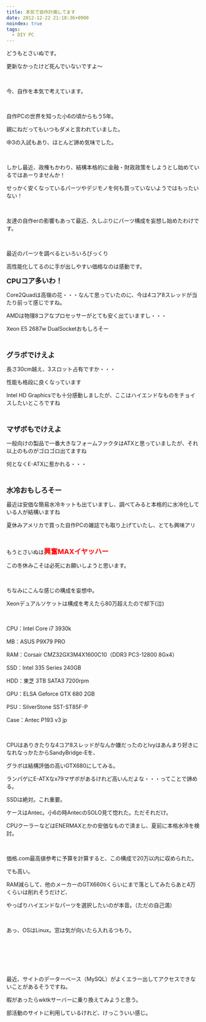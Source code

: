 ```yaml
---
title: 本気で自作計画してます
date: 2012-12-22 21:18:36+0900
noindex: true
tags:
  - DIY PC
---
```

<p>どうもとさいぬです。</p>
<p>更新なかったけど死んでいないですよ〜</p>
<p>&nbsp;</p>
<p>今、自作を本気で考えています。</p>
<p>&nbsp;</p>
<p>自作PCの世界を知った小6の頃からもう5年。</p>
<p>親にねだってもいつもダメと言われていました。</p>
<p>中3の入試もあり、ほとんど諦め気味でした。</p>
<p>&nbsp;</p>
<p>しかし最近、政権もかわり、結構本格的に金融・財政政策をしようとし始めているではあーりませんか！</p>
<p>せっかく安くなっているパーツやデジモノを何も買っていないようではもったいない！</p>
<p>&nbsp;</p>
<p>友達の自作erの影響もあって最近、久しぶりにパーツ構成を妄想し始めたわけです。</p>
<p>&nbsp;</p>
<p>最近のパーツを調べるといろいろびっくり</p>
<p>高性能化してるのに手が出しやすい価格なのは感動です。</p>
<p><span style="font-size:18px;"><strong>CPUコア多いわ！</strong></span></p>
<p>Core2Quadは高嶺の花・・・なんて思っていたのに、今は4コア8スレッドが当たり前って感じですね。</p>
<p>AMDは物理8コアなプロセッサーがとても安く出ていますし・・・</p>
<p>Xeon E5 2687w DualSocketおもしろそー</p>
<p>&nbsp;</p>
<p><span style="font-size:18px;"><strong>グラボでけえよ</strong></span></p>
<p>長さ30cm越え、3スロット占有ですか・・・</p>
<p>性能も格段に良くなっています</p>
<p>Intel HD Graphicsでも十分感動しましたが、ここはハイエンドなものをチョイスしたいところですね</p>
<p>&nbsp;</p>
<p><span style="font-size:18px;"><strong>マザボもでけえよ</strong></span></p>
<p>一般向けの製品で一番大きなフォームファクタはATXと思っていましたが、それ以上のものがゴロゴロ出てますね</p>
<p>何となくE-ATXに惹かれる・・・</p>
<p>&nbsp;</p>
<p><span style="font-size:18px;"><strong>水冷おもしろそー</strong></span></p>
<p>最近は安価な簡易水冷キットも出ていますし、調べてみると本格的に水冷化している人が結構いますね</p>
<p>夏休みアメリカで買った自作PCの雑誌でも取り上げていたし、とても興味アリ</p>
<p>&nbsp;</p>
<p>もうとさいぬは<span style="font-size:18px;"><span style="color:red;"><strong>興奮MAXイヤッハー</strong></span></span></p>
<p>この冬休みこそは必死にお願いしようと思います。</p>
<p>&nbsp;</p>
<p>ちなみにこんな感じの構成を妄想中。</p>
<p>Xeonデュアルソケットは構成を考えたら80万超えたので却下(泣)</p>
<p>&nbsp;</p>
<p>CPU：Intel Core i7 3930k</p>
<p>MB：ASUS P9X79 PRO</p>
<p>RAM：Corsair CMZ32GX3M4X1600C10（DDR3 PC3-12800 8Gx4）</p>
<p>SSD：Intel 335 Series 240GB</p>
<p>HDD：東芝 3TB SATA3 7200rpm</p>
<p>GPU：ELSA Geforce GTX 680 2GB</p>
<p>PSU：SilverStone SST-ST85F-P</p>
<p>Case：Antec P193 v3 jp</p>
<p>&nbsp;</p>
<p>CPUはありきたりな4コア8スレッドがなんか嫌だったのとIvyはあんまり好きになれなっかたからSandyBridge-Eを、</p>
<p>グラボは結構評価の高いGTX680にしてみる。</p>
<p>ランパゲにE-ATXなx79マザボがあるけれど高いんだよな・・・ってことで諦める。</p>
<p>SSDは絶対。これ重要。</p>
<p>ケースはAntec。小6の時AntecのSOLO見て惚れた。ただそれだけ。</p>
<p>CPUクーラーなどはENERMAXとかの安価なもので済まし、夏前に本格水冷を検討。</p>
<p>&nbsp;</p>
<p>価格.com最高値参考に予算を計算すると、この構成で20万以内に収められた。</p>
<p>でも高い。</p>
<p>RAM減らして、他のメーカーのGTX660tiくらいにまで落としてみたらあと4万くらいは削れそうだけど、</p>
<p>やっぱりハイエンドなパーツを選択したいのが本音。（ただの自己満）</p>
<p>&nbsp;</p>
<p>あっ、OSはLinux。窓は気が向いたら入れるつもり。</p>
<p>&nbsp;</p>
<p>&nbsp;</p>
<p>&nbsp;</p>
<p>最近、サイトのデーターベース（MySQL）がよくエラー出してアクセスできないことがあるそうですね。</p>
<p>暇があったらwktkサーバーに乗り換えてみようと思う。</p>
<p>部活動のサイトに利用しているけれど、けっこういい感じ。</p>
